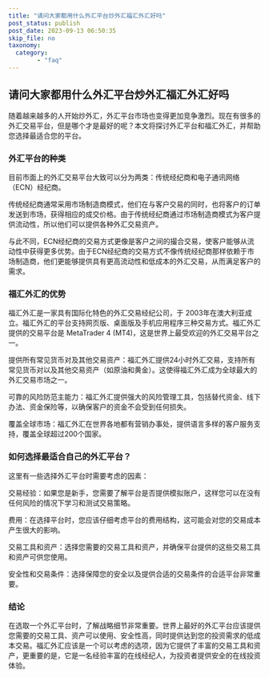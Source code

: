 ```yaml
---
title: "请问大家都用什么外汇平台炒外汇福汇外汇好吗"
post_status: publish
post_date: 2023-09-13 06:50:35
skip_file: no
taxonomy:
  category:
        - "faq"
---
```


## 请问大家都用什么外汇平台炒外汇福汇外汇好吗

随着越来越多的人开始炒外汇，外汇平台市场也变得更加竞争激烈。现在有很多的外汇交易平台，但是哪个才是最好的呢？本文将探讨外汇平台和福汇外汇，并帮助您选择最适合您的平台。

### 外汇平台的种类

目前市面上的外汇交易平台大致可以分为两类：传统经纪商和电子通讯网络（ECN）经纪商。

传统经纪商通常采用市场制造商模式，他们在与客户交易的同时，也将客户的订单发送到市场，获得相应的成交价格。由于传统经纪商通过市场制造商模式为客户提供流动性，所以他们可以提供各种外汇交易资产。

与此不同，ECN经纪商的交易方式更像是客户之间的撮合交易，使客户能够从流动性中获得更多优势。由于ECN经纪商的交易方式不像传统经纪商那样依赖于市场制造商，他们更能够提供具有更高流动性和低成本的外汇交易，从而满足客户的需求。

### 福汇外汇的优势

福汇外汇是一家具有国际化特色的外汇交易经纪公司，于 2003年在澳大利亚成立。福汇外汇的平台支持网页版、桌面版及手机应用程序三种交易方式。福汇外汇提供的交易平台是 MetaTrader 4 (MT4)，这是世界上最受欢迎的外汇交易平台之一。

提供所有常见货币对及其他交易资产：福汇外汇提供24小时外汇交易，支持所有常见货币对以及其他交易资产（如原油和黄金）。这使得福汇外汇成为全球最大的外汇交易市场之一。

可靠的风险防范主能力：福汇外汇提供强大的风险管理工具，包括替代资金、线下办法、资金保险等，以确保客户的资金不会受到任何损失。

覆盖全球市场：福汇外汇在世界各地都有营销办事处，提供语言多样的客户服务支持，覆盖全球超过200个国家。

### 如何选择最适合自己的外汇平台？

这里有一些选择外汇平台时需要考虑的因素：

交易经验：如果您是新手，您需要了解平台是否提供模拟账户，这样您可以在没有任何风险的情况下学习和测试交易策略。

费用：在选择平台时，您应该仔细考虑平台的费用结构，这可能会对您的交易成本产生很大的影响。

交易工具和资产：选择您需要的交易工具和资产，并确保平台提供的这些交易工具和资产可供您使用。

安全性和交易条件：选择保障您的安全以及提供合适的交易条件的合适平台非常重要。

### 结论

在选取一个外汇平台时，了解战略细节非常重要。世界上最好的外汇平台应该提供您需要的交易工具、资产可以使用、安全性高，同时提供达到您的投资需求的低成本交易。福汇外汇应该是一个可以考虑的选项，因为它提供了丰富的交易工具和资产，更重要的是，它是一名经验丰富的在线经纪人，为投资者提供安全的在线投资体验。
